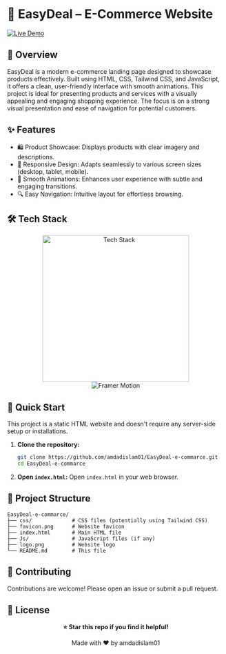 # 🛒 EasyDeal – E-Commerce Website

[![Live Demo](https://img.shields.io/badge/🚀_Live_Demo-00C7B7?style=for-the-badge&logo=netlify&logoColor=white)](https://easydeal-01.netlify.app/)  



## 📖 Overview

EasyDeal is a modern e-commerce landing page designed to showcase products effectively. Built using HTML, CSS, Tailwind CSS, and JavaScript, it offers a clean, user-friendly interface with smooth animations.  This project is ideal for presenting products and services with a visually appealing and engaging shopping experience.  The focus is on a strong visual presentation and ease of navigation for potential customers.

## ✨ Features

- 🛍️ Product Showcase:  Displays products with clear imagery and descriptions.
- 🎨 Responsive Design: Adapts seamlessly to various screen sizes (desktop, tablet, mobile).
- 💫 Smooth Animations:  Enhances user experience with subtle and engaging transitions.
- 🔍 Easy Navigation: Intuitive layout for effortless browsing.



## 🛠️ Tech Stack

<p align="center">
  <img src="https://skillicons.dev/icons?i=html,css,tailwind,js,netlify,github" alt="Tech Stack" width="340" />
  <br/>
  <img src="https://img.shields.io/badge/Animation-FramerMotion-ff69b4?style=for-the-badge&logo=framer&logoColor=white" alt="Framer Motion" />
</p>

## 🚀 Quick Start

This project is a static HTML website and doesn't require any server-side setup or installations.

1. **Clone the repository:**
   ```bash
   git clone https://github.com/amdadislam01/EasyDeal-e-commarce.git
   cd EasyDeal-e-commarce
   ```

2. **Open `index.html`:** Open `index.html` in your web browser.


## 📁 Project Structure

```
EasyDeal-e-commarce/
├── css/             # CSS files (potentially using Tailwind CSS)
├── favicon.png      # Website favicon
├── index.html       # Main HTML file
├── Js/              # JavaScript files (if any)
├── logo.png         # Website logo
└── README.md        # This file
```

## 🤝 Contributing

Contributions are welcome! Please open an issue or submit a pull request.

## 📄 License

<div align="center">

**⭐ Star this repo if you find it helpful!**

Made with ❤️ by amdadislam01

</div>

